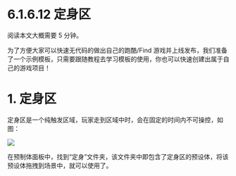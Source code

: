 # 6.1.6.12 定身区

阅读本文大概需要 5 分钟。

为了方便大家可以快速无代码的做出自己的跑酷/Find 游戏并上线发布，我们准备了一个示例模板，只需要跟随教程去学习模板的使用，你也可以快速创建出属于自己的游戏项目！

# 1. 定身区

定身区是一个纯触发区域，玩家走到区域中时，会在固定的时间内不可操控，如图：

![](https://wstatic-a1.233leyuan.com/productdocs/static/boxcnfgyHmguJywIXh4OSXKdHwf.gif)

在预制体面板中，找到“定身”文件夹，该文件夹中即包含了定身区的预设体，将该预设体拖拽到场景中，就可以使用了。
